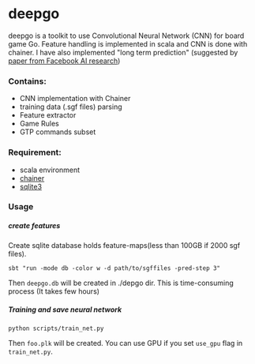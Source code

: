 # deepgo

deepgo is a toolkit to use Convolutional Neural Network (CNN)
for board game Go.
Feature handling is implemented in scala and CNN is done with chainer.
I have also implemented "long term prediction" (suggested by [paper from Facebook AI research](http://arxiv.org/pdf/1511.06410v1.pdf))


### Contains:
 - CNN implementation with Chainer
 - training data (.sgf files) parsing
 - Feature extractor
 - Game Rules
 - GTP commands subset


### Requirement:
 - scala environment
 - [chainer](https://github.com/pfnet/chainer)
 - [sqlite3](https://www.sqlite.org/)

### Usage
##### create features
Create sqlite database holds feature-maps(less than 100GB if 2000 sgf files).

    sbt "run -mode db -color w -d path/to/sgffiles -pred-step 3"

Then `deepgo.db` will be created in ./depgo dir. This is time-consuming process (It takes few hours)

##### Training and save neural network
    python scripts/train_net.py

Then `foo.plk` will be created.
You can use GPU if you set `use_gpu` flag in `train_net.py`.
